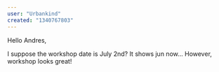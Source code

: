 ```yaml
---
user: "Urbankind"
created: "1340767803"
---
```


Hello Andres,

I suppose the workshop date is July 2nd? It shows jun now... However, workshop looks great!
